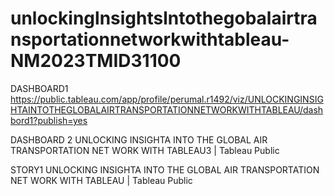 # unlockinglnsightslntothegobalairtransportationnetworkwithtableau-NM2023TMID31100

DASHBOARD1
https://public.tableau.com/app/profile/perumal.r1492/viz/UNLOCKINGINSIGHTAINTOTHEGLOBALAIRTRANSPORTATIONNETWORKWITHTABLEAU/dashbord1?publish=yes

DASHBOARD 2 
UNLOCKING INSIGHTA INTO THE GLOBAL AIR TRANSPORTATION NET WORK WITH TABLEAU3 | Tableau Public

STORY1
UNLOCKING INSIGHTA INTO THE GLOBAL AIR TRANSPORTATION NET WORK WITH TABLEAU | Tableau Public

